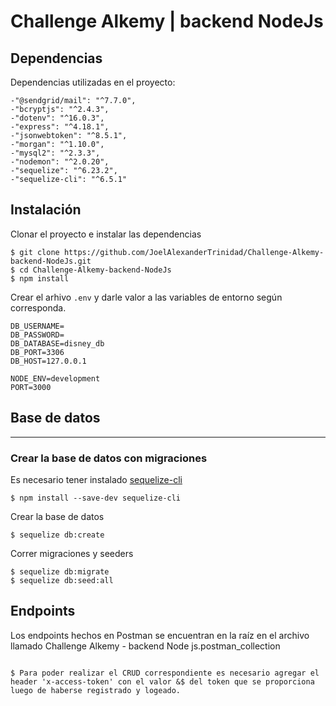 # Challenge Alkemy | backend NodeJs

## Dependencias
Dependencias utilizadas en el proyecto:

    -"@sendgrid/mail": "^7.7.0",
    -"bcryptjs": "^2.4.3",
    -"dotenv": "^16.0.3",
    -"express": "^4.18.1",
    -"jsonwebtoken": "^8.5.1",
    -"morgan": "^1.10.0",
    -"mysql2": "^2.3.3",
    -"nodemon": "^2.0.20",
    -"sequelize": "^6.23.2",
    -"sequelize-cli": "^6.5.1"
## Instalación

Clonar el proyecto e instalar las dependencias
```
$ git clone https://github.com/JoelAlexanderTrinidad/Challenge-Alkemy-backend-NodeJs.git
$ cd Challenge-Alkemy-backend-NodeJs
$ npm install

```
Crear el arhivo <code>.env</code> y darle valor a las variables de entorno según corresponda.
```
DB_USERNAME=
DB_PASSWORD=
DB_DATABASE=disney_db
DB_PORT=3306
DB_HOST=127.0.0.1

NODE_ENV=development
PORT=3000
```
## Base de datos
***
### Crear la base de datos con **migraciones**
Es necesario tener instalado [sequelize-cli](https://www.npmjs.com/package/sequelize-cli)
```
$ npm install --save-dev sequelize-cli
```
Crear la base de datos
```
$ sequelize db:create
```
Correr migraciones y seeders
```
$ sequelize db:migrate
$ sequelize db:seed:all
```

## Endpoints
Los endpoints hechos en Postman se encuentran en la raíz en el archivo llamado
Challenge Alkemy - backend Node js.postman_collection
```

$ Para poder realizar el CRUD correspondiente es necesario agregar el header 'x-access-token' con el valor &$ del token que se proporciona luego de haberse registrado y logeado.
```